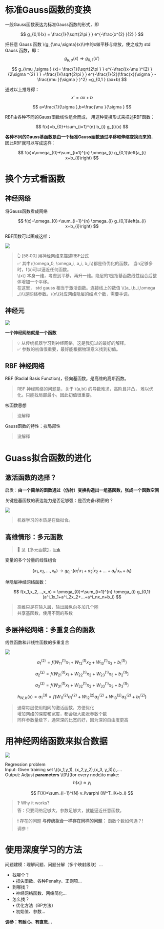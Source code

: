 # 标准Gauss函数的变换

一般Gauss函数表达为标准Gauss函数的形式，即

$$
g_{0,1}(x) = \frac{1}{\sqrt{2\pi } } e^{-\frac{x^{2} }{2} }
$$

把任意 Gauss 函数 \\(g_{\mu,\sigma}(x)\\)中的x做平移与缩放，使之成为 std Gauss 函数，即：
$$
g_{\mu,\sigma}(x) \Rightarrow g_{0,1}(x') 
$$

$$
g_{\mu ,\sigma } (x)= \frac{1}{\sqrt{2\pi } } e^{-\frac{(x-\mu )^{2} }{2\sigma ^{2} } } =\frac{1}{\sqrt{2\pi } } e^{-\frac{1}{2}(\frac{x}{\sigma } -\frac{\mu }{\sigma } )^2} =g_{0,1 } (ax+b)
$$

通过以上推导得：  
$$
x'=ax+b
$$

$$
a=\frac{1}{\sigma },b=\frac{\mu }{\sigma }   
$$

RBF由各种不同的Gauss函数线性组合而成，
用这种变换形式来描述RBF函数：

$$
f(x)=b_{0}+\sum_{i=1}^{n} b_{i} g_{i}(x)
$$

**各种不同的Gauss基函数是由一个标准Gauss函数通过平移和伸缩变换而来的**，因此RBF就可以写成这样：

$$
f(x)=\omega_{0}+\sum_{i=1}^{n} \omega_{i} g_{0,1}\left(a_{i} x+b_{i}\right)
$$


# 换个方式看函数

## 神经网络

将Gauss函数看成网络

$$
f(x)=\omega_{0}+\sum_{i=1}^{n} \omega_{i} g_{0,1}\left(a_{i} x+b_{i}\right)
$$

RBF函数可以画成这样：  

![](../assets/2-5-22.png)

> &#x1F446; [58:00] 用神经网络来描述RBF公式  
> &#x2705; 其中\\(\omega_0, \omega_i, a_i, b_i\\)都是待优化的函数。 
> 当n足够多时，f(x)可以逼近任何函数。  
> \\(x\\) 本身一维，考虑到平移，再升一维。隐层的1是指基函数线性组合后整体增加一个平移。   
> 在这里， std gauss 相当于激活函数。连接线上的数值 \\((a_i,b_i,\omega _i)\\)是网络参数。\\(n\\)对应网络隐层的结点个数，需要手调。  

## 神经元

![](../assets/15.PNG)

**一个神经网络就是一个函数**

> &#x1F4A1; 从传统机器学习到神经网络，这是我见过的最好的解释。  
> &#x2705; 参数的初值很重要，最好能根据物理意义找到初值。  

## RBF 神经网络

RBF (Radial Basis Function)，径向基函数，是高维的高斯函数。  

> RBF 神经网络的问题是，关于 \\(a,b\\) 的导数难求，高阶且非凸，
难以优化。只能找局部最小，因此初值很重要。  

核函数思想  

> 没解释

Gauss函数的特性：拟局部性  

> 没解释

# Guass拟合函数的进化

## 激活函数的选择？

启发：**由一个简单的函数通过（仿射）变换构造出一组基函数，张成一个函数空间**  

关键是基函数的表达能力是否足够强：是否完备/稠密的？   

![](../assets/2-5-5.png)  

> 机器学习的本质是在做拟合。  

## 高维情形：多元函数  

>&#x1F50E; 见【多元函数】，[link](http://localhost:3000/ParametricFitting/Multi.html)  

变量的多个分量的线性组合  

$$
(x_1,x_2,...,x_n)\longrightarrow g_{0,1}(a^i_1x_1+a^i_2x_2+...+a^i_nx_n+b_i)
$$

单隐层神经网络函数： 

$$
f(x_1,x_2,...,x_n) = \omega_{0}+\sum_{i=1}^{n} \omega_{i} g_{0,1}(a^i_1x_1+a^i_2x_2+...+a^i_nx_n+b_i)
$$

> 高维只是在输入层，输出层纵向多加几个圈     
共享基函数，使用不同的系数      

## 多层神经网络：多重复合的函数  

线性函数和非线性函数的多重复合    

![](../assets/2-5-8.png)  

$$
a_1^{(2)}=f(W_{11}^{(1)} x_1+W_{12}^{(1)}x_2+W_{13}^{(1)} x_3+b_1^{(1)})
$$

$$
a_2^{(2)}=f(W_{21}^{(1)} x_1+W_{22}^{(1)} x_2+W_{23}^{(1)} x_{3}+b_{2}^{(1)})
$$

$$
a_{3}^{(2)}=f(W_{31}^{(1)} x_{1}+W_{32}^{(1)} x_{2}+W_{33}^{(1)} x_{3}+b_{3}^{(1)}) 
$$

$$
h_{W, b}(x) =a_{1}^{(3)}=f(W_{11}^{(2)} a_{1}^{(2)}+W_{12}^{(2)} a_{2}^{(2)}+W_{13}^{(2)} a_{3}^{(2)}+b_{1}^{(2)})
$$

> 通常每层使用相同的激活函数，方便优化    
增加网络的深度和宽度，都会极大膨胀参数个数    
同样参数量级下，通常深的比宽的好，因为深的自由度更高   

# 用神经网络函数来拟合数据

![](../assets/2-5-9.png)   

Regression problem  
Input: Given training set \\((x_1,y_1), (x_2,y_2),(x_3, y_3)\\),….   
Output: Adjust **parameters** \\(0\\)(for every node)to make:
$$
h(x_i)\approx y_i
$$

$$
F(X)=\sum_{i=1}^{N} v_i\varphi (W^T_iX+b_i)
$$

> &#x2753; Why it works?  
答：只要网络足够大，参数足够大，就能逼近任意函数。  

> &#x2757; 存在的问题
**与传统拟合一样存在同样的问题：** 函数个数如何选？!   
调参！


# 使用深度学习的方法

问题建模：理解问题、问题分解（多个映射级联）…   
* 找哪个？   
• 损失函数、各种Penalty、正则项…  
* 到哪找？  
• 神经网络函数、网络简化…  
* 怎么找？  
• 优化方法（BP方法）  
• 初始值、参数…  

**调参：有耐心、有直觉…**



